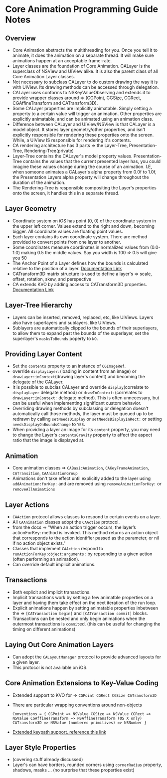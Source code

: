 
Core Animation Programming Guide Notes
======================================

Overview
--------

* Core Animation abstracts the multithreading for you. Once you tell it to animate, it does the animation on a separate thread. It will make sure
  animations happen at an acceptable frame-rate.
* Layer classes are the foundation of Core Animation. CALayer is the superclass of NSView and UIView alike.
  It is also the parent class of all Core Animation Layer classes.
* Not necessary to subclass CALayer to do custom drawing the way it is with UIView. Its drawing methods can be accessed through delegation.
* CALayer uses conforms to NSKeyValueObserving and extends it to provide wrapper classes around => (CGPoint, CGSize, CGRect, CGAffineTransform and CATransform3D).
* Some CALayer properties are implicitly animatable. Simply setting a property to a certain value will trigger an animation. Other properties
  are explicitly animatable, and can be animated using an animation class.
* Difference between CALayer and UIView/NSView is that CALayer is a model object. It stores layer geometry/other properties, and isn't
  explicitly responsible for rendering these properties onto the screen. While, a UIView IS responsible for rendering it's contents.
* CA rendering architecture has 3 parts => the Layer-Tree, Presentation-Tree, Rendering-Tree(private)
* Layer-Tree contains the CALayer's model property values. Presentation-Tree contains the values that the current presented layer has,
  you could imagine these values change during the course of an animation. I.E, when someone animates a CALayer's alpha property from 
  0.0f to 1.0f, the Presentation Layers alpha property will change throughout the duration of the animation.
* The Rendering-Tree is responsible compositing the Layer's properties onto the screen, it handles this in a separate thread.


Layer Geometry
--------------

* Coordinate system on iOS has point (0, 0) of the coordinate system in the upper left corner. Values extend to the right and down, becoming bigger. All
  coordinate values are floating point values.
* Each layer contains its own coordinate system. There are method provided to convert points from one layer to another.
* Some coordinates measure coordinates in normalized values from (0.0-1.0) making 0.5 the middle values. Say you width is 100 => 0.5 will give you 50
* The Anchor Point of a Layer defines how the bounds is calculated relative to the position of a layer. 
  [Documentation Link](https://developer.apple.com/library/ios/#documentation/Cocoa/Conceptual/CoreAnimation_guide/Articles/Layers.html)
* CATransform3D matrix structure is used to define a layer's => scale, offset, rotation, skew, and perspective
* CA extends KVO by adding access to CATransform3D properties. [Documentation Link](https://developer.apple.com/library/ios/#documentation/Cocoa/Conceptual/CoreAnimation_guide/Articles/Layers.html)


Layer-Tree Hierarchy
--------------------

* Layers can be inserted, removed, replaced, etc, like UIViews. Layers also have superlayers and sublayers, like UIViews.
* Sublayers are automatically clipped to the bounds of their superlayers, to allow them to expand past the bounds of the superlayer,
  set the superlayer's `masksToBounds` poperty to `NO`.


Providing Layer Content
-----------------------

* Set the `contents` property to an instance of `CGImageRef`.
* override `displayLayer:`(loading in content from an image) or `drawLayer:inContext`(drawing layer's content) and becoming the delegate of the CALayer.
* It is possible to subclas CALayer and override `display`(correlate to `displayLayer` delegate method) or `drawInContext:`(correlates to `drawLayer:inContext:` delegate method).
  This is often unnecessary, but can be useful when implementing significant custom behavior. 
* Overriding drawing methods by subclassing or delegation doesn't automatically call those methods, the layer must be queued up to be redrawn by calling 
  `setNeedsDisplay` or `setNeedsDisplayInRect:` or setting `needsDisplayOnBoundsChange` to `YES`.
* When providing a layer an image for its `content` property, you may need to change the Layer's  `contentsGravity` property to affect the aspect ratio that
  the image is displayed at.


Animation
---------

* Core animation classes => `CABasicAnimation`, `CAKeyFrameAnimation`, `CATransition`, `CAAnimationGroup`
* Animations don't take effect until explicitly added to the layer using `addAnimation:forKey:` and are removed using `removeAnimationForKey:` or `removeAllAnimations`


Layer Actions
-------------

* `CAAction` protocol allows classes to respond to certain events on a layer. 
* All `CAAnimation` classes adopt the `CAAction` protocol.
* from the docs => "When an action trigger occurs, the layer’s actionForKey: method is invoked. 
  This method returns an action object that corresponds to the action identifier passed as the parameter, or nil if no action object exists."
* Classes that implement `CAAction` respond to `runActionForKey:object:arguments:` by repsonding to a given action (often performing an animation).
* Can override default implicit animations.



Transactions
------------

* Both explicit and implicit transactions.
* Implicit transactions work by setting a few animatble properties on a layer and having them take effect on the next iteration of the run loop.
* Explicit animations happen by setting animatable properties inbetween the => `[CATransaction begin]` and `[CATransaction commit]` blocks.
* Transactions can be nested and only begin animations when the outermost transactions is `commit`ed. (this can be useful for changing the timing on different animations)


Laying Out Core Animation Layers
--------------------------------

* Can adopt the `CALayoutManager` protocol to provide advanced layouts for a given layer.
* This protocol is not available on iOS.


Core Animation Extensions to Key-Value Coding
---------------------------------------------

* Extended support to KVO for => `CGPoint CGRect CGSize CATransform3D`
* There are particular wrapping conventions around non-objects

    `Conventions = {
       CGPoint => NSValue
       CGSize => NSValue
       CGRect => NSValue
       CGAffineTransform => NSAffineTransform (OS X only)
       CATransform3D => NSValue
       (numbered primitives) => NSNumber
    }`

* [Extended keypath support, reference this link](https://developer.apple.com/library/ios/#documentation/Cocoa/Conceptual/CoreAnimation_guide/Articles/KVCAdditions.html)


Layer Style Properties
----------------------

* (covering stuff already discussed)
* Layer's can have borders, rounded corners using `cornerRadius` property, shadows, masks ...  (no surprise that these properties exist)





